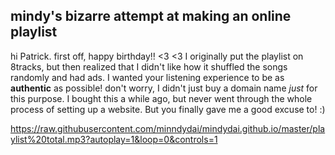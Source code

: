 ## mindy's bizarre attempt at making an online playlist

hi Patrick. first off, happy birthday!! <3 <3 I originally put the playlist on 8tracks, but then realized that I didn't like how it shuffled the songs randomly and had ads. I wanted your listening experience to be as **authentic** as possible! don't worry, I didn't just buy a domain name _just_ for this purpose. I bought this a while ago, but never went through the whole process of setting up a website. But you finally gave me a good excuse to! :)


https://raw.githubusercontent.com/minndydai/mindydai.github.io/master/playlist%20total.mp3?autoplay=1&loop=0&controls=1

